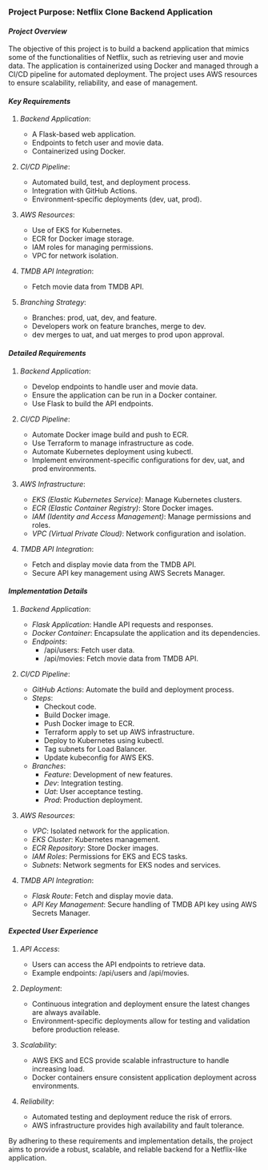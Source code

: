 ### Project Purpose: Netflix Clone Backend Application

#### *Project Overview*

The objective of this project is to build a backend application that mimics some of the functionalities of Netflix, such as retrieving user and movie data. The application is containerized using Docker and managed through a CI/CD pipeline for automated deployment. The project uses AWS resources to ensure scalability, reliability, and ease of management.

#### *Key Requirements*

1. *Backend Application*:
   - A Flask-based web application.
   - Endpoints to fetch user and movie data.
   - Containerized using Docker.

2. *CI/CD Pipeline*:
   - Automated build, test, and deployment process.
   - Integration with GitHub Actions.
   - Environment-specific deployments (dev, uat, prod).

3. *AWS Resources*:
   - Use of EKS for Kubernetes.
   - ECR for Docker image storage.
   - IAM roles for managing permissions.
   - VPC for network isolation.

4. *TMDB API Integration*:
   - Fetch movie data from TMDB API.

5. *Branching Strategy*:
   - Branches: prod, uat, dev, and feature.
   - Developers work on feature branches, merge to dev.
   - dev merges to uat, and uat merges to prod upon approval.

#### *Detailed Requirements*

1. *Backend Application*:
   - Develop endpoints to handle user and movie data.
   - Ensure the application can be run in a Docker container.
   - Use Flask to build the API endpoints.

2. *CI/CD Pipeline*:
   - Automate Docker image build and push to ECR.
   - Use Terraform to manage infrastructure as code.
   - Automate Kubernetes deployment using kubectl.
   - Implement environment-specific configurations for dev, uat, and prod environments.

3. *AWS Infrastructure*:
   - *EKS (Elastic Kubernetes Service)*: Manage Kubernetes clusters.
   - *ECR (Elastic Container Registry)*: Store Docker images.
   - *IAM (Identity and Access Management)*: Manage permissions and roles.
   - *VPC (Virtual Private Cloud)*: Network configuration and isolation.

4. *TMDB API Integration*:
   - Fetch and display movie data from the TMDB API.
   - Secure API key management using AWS Secrets Manager.

#### *Implementation Details*

1. *Backend Application*:
   - *Flask Application*: Handle API requests and responses.
   - *Docker Container*: Encapsulate the application and its dependencies.
   - *Endpoints*:
     - /api/users: Fetch user data.
     - /api/movies: Fetch movie data from TMDB API.

2. *CI/CD Pipeline*:
   - *GitHub Actions*: Automate the build and deployment process.
   - *Steps*:
     - Checkout code.
     - Build Docker image.
     - Push Docker image to ECR.
     - Terraform apply to set up AWS infrastructure.
     - Deploy to Kubernetes using kubectl.
     - Tag subnets for Load Balancer.
     - Update kubeconfig for AWS EKS.
   - *Branches*:
     - *Feature*: Development of new features.
     - *Dev*: Integration testing.
     - *Uat*: User acceptance testing.
     - *Prod*: Production deployment.

3. *AWS Resources*:
   - *VPC*: Isolated network for the application.
   - *EKS Cluster*: Kubernetes management.
   - *ECR Repository*: Store Docker images.
   - *IAM Roles*: Permissions for EKS and ECS tasks.
   - *Subnets*: Network segments for EKS nodes and services.

4. *TMDB API Integration*:
   - *Flask Route*: Fetch and display movie data.
   - *API Key Management*: Secure handling of TMDB API key using AWS Secrets Manager.

#### *Expected User Experience*

1. *API Access*:
   - Users can access the API endpoints to retrieve data.
   - Example endpoints: /api/users and /api/movies.

2. *Deployment*:
   - Continuous integration and deployment ensure the latest changes are always available.
   - Environment-specific deployments allow for testing and validation before production release.

3. *Scalability*:
   - AWS EKS and ECS provide scalable infrastructure to handle increasing load.
   - Docker containers ensure consistent application deployment across environments.

4. *Reliability*:
   - Automated testing and deployment reduce the risk of errors.
   - AWS infrastructure provides high availability and fault tolerance.

By adhering to these requirements and implementation details, the project aims to provide a robust, scalable, and reliable backend for a Netflix-like application.
